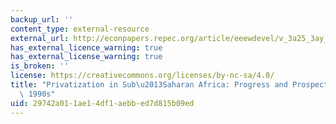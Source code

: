 ```yaml
---
backup_url: ''
content_type: external-resource
external_url: http://econpapers.repec.org/article/eeewdevel/v_3a25_3ay_3a1997_3ai_3a11_3ap_3a1785-1803.htm
has_external_licence_warning: true
has_external_license_warning: true
is_broken: ''
license: https://creativecommons.org/licenses/by-nc-sa/4.0/
title: "Privatization in Sub\u2013Saharan Africa: Progress and Prospects During the\
  \ 1990s"
uid: 29742a01-1ae1-4df1-aebb-ed7d815b09ed
---
```

